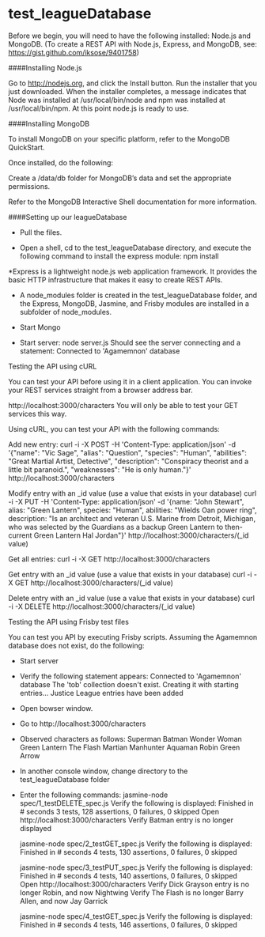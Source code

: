 # test_leagueDatabase

Before we begin, you will need to have the following installed: Node.js and MongoDB. (To create a REST API with Node.js, Express, and MongoDB, see: https://gist.github.com/iksose/9401758)

####Installing Node.js

Go to http://nodejs.org, and click the Install button.
Run the installer that you just downloaded. When the installer completes, a message indicates that Node was installed at /usr/local/bin/node and npm was installed at /usr/local/bin/npm.
At this point node.js is ready to use. 


####Installing MongoDB

To install MongoDB on your specific platform, refer to the MongoDB QuickStart. 

Once installed, do the following:

Create a /data/db folder for MongoDB’s data and set the appropriate permissions.

Refer to the MongoDB Interactive Shell documentation for more information.


####Setting up our leagueDatabase

- Pull the files.

- Open a shell, cd to the test_leagueDatabase directory, and execute the following command to install the express module: npm install

*Express is a lightweight node.js web application framework. It provides the basic HTTP infrastructure that makes it easy to create REST APIs.

- A node_modules folder is created in the test_leagueDatabase folder, and the Express, MongoDB, Jasmine, and Frisby modules are installed in a subfolder of node_modules.

- Start Mongo

- Start server: node server.js
Should see the server connecting and a statement: Connected to 'Agamemnon' database

 
Testing the API using cURL

You can test your API before using it in a client application. 
You can invoke your REST services straight from a browser address bar.

http://localhost:3000/characters
You will only be able to test your GET services this way.

Using cURL, you can test your API with the following commands:

Add new entry:
curl -i -X POST -H 'Content-Type: application/json' -d '{"name": "Vic Sage", "alias": "Question", "species": "Human", "abilities": "Great Martial Artist, Detective", "description": "Conspiracy theorist and a little bit paranoid.", "weaknesses": "He is only human."}' http://localhost:3000/characters

Modify entry with an _id value (use a value that exists in your database)
curl -i -X PUT -H 'Content-Type: application/json' -d '{name: "John Stewart", alias: "Green Lantern", species: "Human", abilities: "Wields Oan power ring", description: "Is an architect and veteran U.S. Marine from Detroit, Michigan, who was selected by the Guardians as a backup Green Lantern to then-current Green Lantern Hal Jordan"}' http://localhost:3000/characters/(_id value)

Get all entries:
curl -i -X GET http://localhost:3000/characters

Get entry with an _id value (use a value that exists in your database)
curl -i -X GET http://localhost:3000/characters/(_id value)

Delete entry with an _id value (use a value that exists in your database)
curl -i -X DELETE http://localhost:3000/characters/(_id value)



Testing the API using Frisby test files

You can test you API by executing Frisby scripts. Assuming the Agamemnon database does not exist, do the following:

- Start server

- Verify the following statement appears: 
Connected to 'Agamemnon' database
The 'tob' collection doesn't exist. Creating it with starting entries...
Justice League entries have been added

- Open bowser window.

- Go to http://localhost:3000/characters

- Observed characters as follows:
    Superman
    Batman
    Wonder Woman
    Green Lantern
    The Flash
    Martian Manhunter
    Aquaman
    Robin
    Green Arrow

- In another console window, change directory to the test_leagueDatabase folder

- Enter the following commands: 
  jasmine-node spec/1_testDELETE_spec.js
  Verify the following is displayed:
    Finished in # seconds
    3 tests, 128 assertions, 0 failures, 0 skipped
  Open http://localhost:3000/characters
  Verify Batman entry is no longer displayed
  
  
  jasmine-node spec/2_testGET_spec.js
  Verify the following is displayed:
    Finished in # seconds
    4 tests, 130 assertions, 0 failures, 0 skipped
    
    
  jasmine-node spec/3_testPUT_spec.js
  Verify the following is displayed:
    Finished in # seconds
    4 tests, 140 assertions, 0 failures, 0 skipped  
  Open http://localhost:3000/characters
  Verify Dick Grayson entry is no longer Robin, and now Nightwing
  Verify The Flash is no longer Barry Allen, and now Jay Garrick
  
  
  jasmine-node spec/4_testGET_spec.js
  Verify the following is displayed:
    Finished in # seconds
    4 tests, 146 assertions, 0 failures, 0 skipped
  